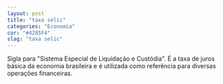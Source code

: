 ```yaml
---
layout: post
title: "taxa selic"
categories: "Economia"
cor: "#4285F4"
slag: "taxa selic"
---
```

Sigla para "Sistema Especial de Liquidação e Custódia". É a taxa de juros básica da economia brasileira e é utilizada como referência para diversas operações financeiras.

